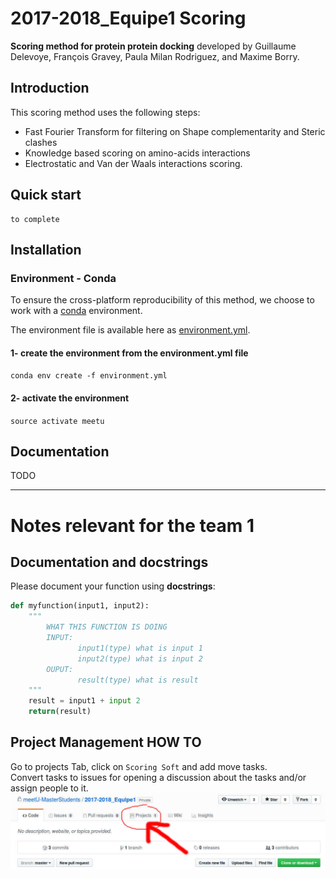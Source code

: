 # 2017-2018_Equipe1 Scoring

**Scoring method for protein protein docking** developed by Guillaume Delevoye, François Gravey, Paula Milan Rodriguez, and Maxime Borry.

## Introduction

This scoring method uses the following steps:

- Fast Fourier Transform for filtering on Shape complementarity and Steric clashes
- Knowledge based scoring on amino-acids interactions
- Electrostatic and Van der Waals interactions scoring.

## Quick start

```pythonM
to complete
```

## Installation

### Environment - Conda

To ensure the cross-platform reproducibility of this method, we choose to work with a [conda](https://conda.io) environment.

The environment file is available here as [environment.yml](./environment.yml).

#### 1- create the environment from the environment.yml file

`conda env create -f environment.yml`

#### 2- activate the environment

`source activate meetu`

## Documentation

TODO

----

# Notes relevant for the team 1

## Documentation and docstrings

Please document your function using **docstrings**:
```python
def myfunction(input1, input2):
    """
        WHAT THIS FUNCTION IS DOING
        INPUT:
               input1(type) what is input 1
               input2(type) what is input 2
        OUPUT:
               result(type) what is result
    """
    result = input1 + input 2
    return(result)
```

## Project Management HOW TO
Go to projects Tab, click on `Scoring Soft` and add move tasks.  
Convert tasks to issues for opening a discussion about the tasks and/or assign people to it.
![](./images/screenshot.jpg)
